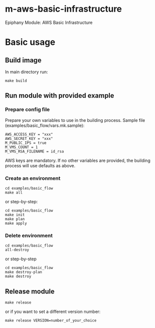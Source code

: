 # m-aws-basic-infrastructure

Epiphany Module: AWS Basic Infrastructure

# Basic usage

## Build image

In main directory run:

```shell
make build
```

## Run module with provided example

### Prepare config file

Prepare your own variables to use in the building process.
Sample file (examples/basic_flow/vars.mk.sample):

```shell
AWS_ACCESS_KEY = "xxx"
AWS_SECRET_KEY = "xxx"
M_PUBLIC_IPS = true
M_VMS_COUNT = 1
M_VMS_RSA_FILENAME = id_rsa
```

AWS keys are mandatory.
If no other variables are provided, the building process will use defaults as above.

### Create an environment

```shell
cd examples/basic_flow
make all
```

or step-by-step:

```shell
cd examples/basic_flow
make init
make plan
make apply
```

### Delete environment

```shell
cd examples/basic_flow
all-destroy
```

or step-by-step

```shell
cd examples/basic_flow
make destroy-plan
make destroy
```

## Release module

```shell
make release
```

or if you want to set a different version number:

```shell
make release VERSION=number_of_your_choice
```
